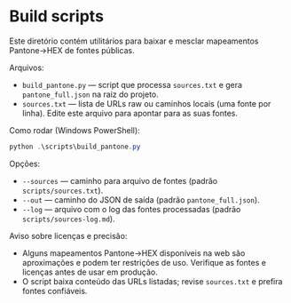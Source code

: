 Build scripts
=============

Este diretório contém utilitários para baixar e mesclar mapeamentos Pantone→HEX de fontes públicas.

Arquivos:
- `build_pantone.py` — script que processa `sources.txt` e gera `pantone_full.json` na raiz do projeto.
- `sources.txt` — lista de URLs raw ou caminhos locais (uma fonte por linha). Edite este arquivo para apontar para as suas fontes.

Como rodar (Windows PowerShell):

```powershell
python .\scripts\build_pantone.py
```

Opções:
- `--sources` — caminho para arquivo de fontes (padrão `scripts/sources.txt`).
- `--out` — caminho do JSON de saída (padrão `pantone_full.json`).
- `--log` — arquivo com o log das fontes processadas (padrão `scripts/sources-log.md`).

Aviso sobre licenças e precisão:
- Alguns mapeamentos Pantone→HEX disponíveis na web são aproximações e podem ter restrições de uso. Verifique as fontes e licenças antes de usar em produção.
- O script baixa conteúdo das URLs listadas; revise `sources.txt` e prefira fontes confiáveis.
